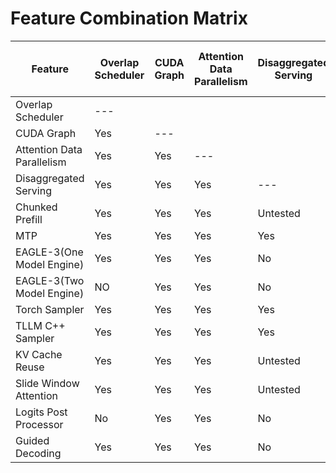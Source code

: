 # Feature Combination Matrix

| Feature                    | Overlap Scheduler | CUDA Graph | Attention Data Parallelism | Disaggregated Serving | Chunked Prefill | MTP      | EAGLE-3(One Model Engine) | EAGLE-3(Two Model Engine) | Torch Sampler | TLLM C++ Sampler | KV Cache Reuse | Slide Window Attention | Logits Post Processor | Guided Decoding |
| -------------------------- | ----------------- | ---------- | -------------------------- | --------------------- | --------------- | -------- | ------------------------- | ------------------------- | ------------- | ---------------- | -------------- | ---------------------- | --------------------- | --------------- |
| Overlap Scheduler          | ---               |            |                            |                       |                 |          |                           |                           |               |                  |                |                        |                       |                 |
| CUDA Graph                 | Yes               | ---        |                            |                       |                 |          |                           |                           |               |                  |                |                        |                       |                 |
| Attention Data Parallelism | Yes               | Yes        | ---                        |                       |                 |          |                           |                           |               |                  |                |                        |                       |                 |
| Disaggregated Serving      | Yes               | Yes        | Yes                        | ---                   |                 |          |                           |                           |               |                  |                |                        |                       |                 |
| Chunked Prefill            | Yes               | Yes        | Yes                        | Untested              | ---             |          |                           |                           |               |                  |                |                        |                       |                 |
| MTP                        | Yes               | Yes        | Yes                        | Yes                   | Untested        | ---      |                           |                           |               |                  |                |                        |                       |                 |
| EAGLE-3(One Model Engine)  | Yes               | Yes        | Yes                        | No                    | Untested        | No       | ---                       |                           |               |                  |                |                        |                       |                 |
| EAGLE-3(Two Model Engine)  | NO                | Yes        | Yes                        | No                    | Untested        | No       | No                        | ---                       |               |                  |                |                        |                       |                 |
| Torch Sampler              | Yes               | Yes        | Yes                        | Yes                   | Yes             | Yes      | Yes                       | Yes                       | ---           |                  |                |                        |                       |                 |
| TLLM C++ Sampler           | Yes               | Yes        | Yes                        | Yes                   | Yes             | No       | No                        | No                        | No            | ---              |                |                        |                       |                 |
| KV Cache Reuse             | Yes               | Yes        | Yes                        | Untested              | Yes             | Untested | Yes                       | No                        | Yes           | Yes              | ---            |                        |                       |                 |
| Slide Window Attention     | Yes               | Yes        | Yes                        | Untested              | No                    | Untested | Untested                  | Untested                  | Yes           | Yes              | WIP            | ---                    |                       |                 |
| Logits Post Processor      | No                | Yes        | Yes                        | No                    | Yes            | No       | No                        | No                        | Yes           | Yes              | Yes            | Yes                    | ---                   |                 |
| Guided Decoding            | Yes               | Yes        | Yes                        | No                    | Yes             | No       | No                        | No                        | Yes           | Yes              | Yes            | Yes                    | Yes                   | ---             |

